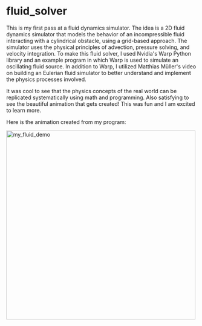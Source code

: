 # fluid_solver

This is my first pass at a fluid dynamics simulator. The idea is a 2D fluid dynamics simulator that models the behavior of an incompressible fluid interacting with a cylindrical obstacle, using a grid-based approach. The simulator uses the physical principles of advection, pressure solving, and velocity integration. To make this fluid solver, I used Nvidia's Warp Python library and an example program in which Warp is used to simulate an oscillating fluid source. In addition to Warp, I utilized Matthias Müller's video on building an Eulerian fluid simulator to better understand and implement the physics processes involved.

It was cool to see that the physics concepts of the real world can be replicated systematically using math and programming. Also satisfying to see the beautiful animation that gets created! This was fun and I am excited to learn more.

Here is the animation created from my program:

<img src="https://github.com/user-attachments/assets/d08866e6-a8b3-46e4-b161-93e2a743f336" alt="my_fluid_demo" width="500" />
